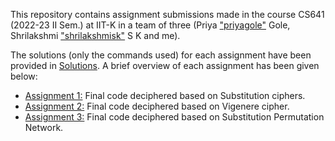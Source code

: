This repository contains assignment submissions made in the course CS641 (2022-23 II Sem.) at IIT-K in a team of three (Priya ["priyagole"](https://github.com/priyagole) Gole, Shrilakshmi ["shrilakshmisk"](https://github.com/shrilakshmisk) S K and me).

The solutions (only the commands used) for each assignment have been provided in [Solutions](./Solutions.md). A brief overview of each assignment has been given below:

+ [Assignment 1:](./A1/) Final code deciphered based on Substitution ciphers.
+ [Assignment 2:](./A2/) Final code deciphered based on Vigenere cipher.
+ [Assignment 3:](./A3/) Final code deciphered based on Substitution Permutation Network.